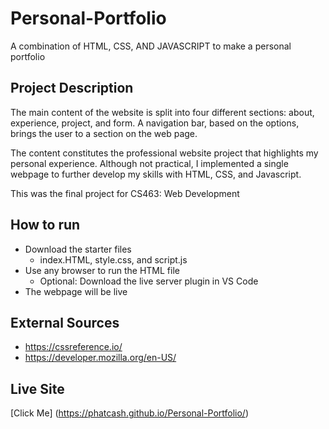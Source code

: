 # Personal-Portfolio
A combination of HTML, CSS, AND JAVASCRIPT to make a personal portfolio 
## Project Description 
 The main content of the website is split into four different sections: about, experience, project, and form. A navigation bar, based on the options, brings the user to a section on the web page. 

The content constitutes the professional website project that highlights my personal experience. Although not practical, I implemented a single webpage to further develop my skills with HTML, CSS, and Javascript. 

This was the final project for CS463: Web Development 
## How to run
- Download the starter files 
  - index.HTML, style.css, and script.js
- Use any browser to run the HTML file
  - Optional: Download the live server plugin in VS Code 
- The webpage will be live 
## External Sources 
- https://cssreference.io/
- https://developer.mozilla.org/en-US/
## Live Site 
[Click Me] (https://phatcash.github.io/Personal-Portfolio/)
